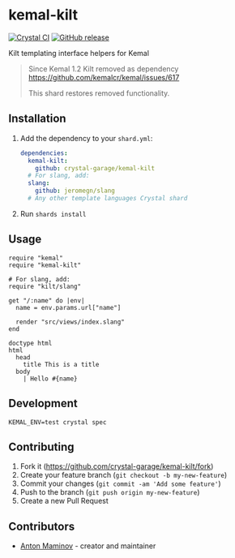 # kemal-kilt

[![Crystal CI](https://github.com/crystal-garage/kemal-kilt/actions/workflows/crystal.yml/badge.svg)](https://github.com/crystal-garage/kemal-kilt/actions/workflows/crystal.yml)
[![GitHub release](https://img.shields.io/github/release/crystal-garage/kemal-kilt.svg)](https://github.com/crystal-garage/kemal-kilt/releases)

Kilt templating interface helpers for Kemal

> Since Kemal 1.2 Kilt removed as dependency <https://github.com/kemalcr/kemal/issues/617>
>
> This shard restores removed functionality.

## Installation

1. Add the dependency to your `shard.yml`:

   ```yaml
   dependencies:
     kemal-kilt:
       github: crystal-garage/kemal-kilt
     # For slang, add:
     slang:
       github: jeromegn/slang
     # Any other template languages Crystal shard
   ```

2. Run `shards install`

## Usage

```crystal
require "kemal"
require "kemal-kilt"

# For slang, add:
require "kilt/slang"

get "/:name" do |env|
  name = env.params.url["name"]

  render "src/views/index.slang"
end
```

```slim
doctype html
html
  head
    title This is a title
  body
    | Hello #{name}
```
## Development

```
KEMAL_ENV=test crystal spec
```
## Contributing

1. Fork it (<https://github.com/crystal-garage/kemal-kilt/fork>)
2. Create your feature branch (`git checkout -b my-new-feature`)
3. Commit your changes (`git commit -am 'Add some feature'`)
4. Push to the branch (`git push origin my-new-feature`)
5. Create a new Pull Request

## Contributors

- [Anton Maminov](https://github.com/mamantoha) - creator and maintainer
